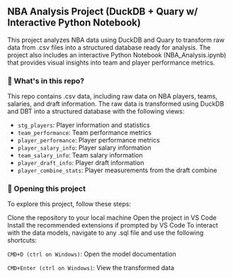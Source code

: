 ## NBA Analysis Project (DuckDB + Quary w/ Interactive Python Notebook)

This project analyzes NBA data using DuckDB and Quary to transform raw data from .csv files into a structured database ready for analysis. The project also includes an interactive Python Notebook (NBA_Analysis.ipynb) that provides visual insights into team and player performance metrics.

### 📂 What's in this repo?

This repo contains .csv data, including raw data on NBA players, teams, salaries, and draft information. The raw data is transformed using DuckDB and DBT into a structured database with the following views:

- `stg_players`: Player information and statistics
- `team_performance`: Team performance metrics
- `player_performance`: Player performance metrics
- `player_salary_info`: Player salary information
- `team_salary_info`: Team salary information
- `player_draft_info`: Player draft information
- `player_combine_stats`: Player measurements from the draft combine

### 🚀 Opening this project

To explore this project, follow these steps:

Clone the repository to your local machine
Open the project in VS Code
Install the recommended extensions if prompted by VS Code
To interact with the data models, navigate to any .sql file and use the following shortcuts:

`CMD+D (ctrl on Windows)`: Open the model documentation

`CMD+Enter (ctrl on Windows)`: View the transformed data